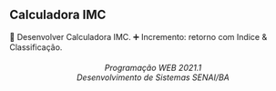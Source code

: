 ## Calculadora IMC 

📑 Desenvolver Calculadora IMC.
➕ Incremento: retorno com Indice & Classificação.


<h6 align="center">Programação WEB 2021.1 <br>
Desenvolvimento de Sistemas SENAI/BA </h6>
